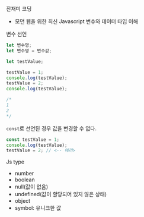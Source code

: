 잔재미 코딩
- 모던 웹을 위한 최신 Javascript 변수와 데이터 타입 이해

변수 선언

```js
let 변수명;
let 변수명 = 변수값;
```

```js
let testValue;

testValue = 1;
console.log(testValue);
testValue = 2;
console.log(testValue);

/*
1
2
*/
```

`const`로 선언된 경우 값을 변경할 수 없다.

```js
const testValue = 1;
console.log(testValue);
testValue = 2; // <-- 에러>
```

Js type

- number
- boolean
- null(값이 없음)
- undefined(값이 할당되어 있지 않은 상태)
- object
- symbol: 유니크한 값